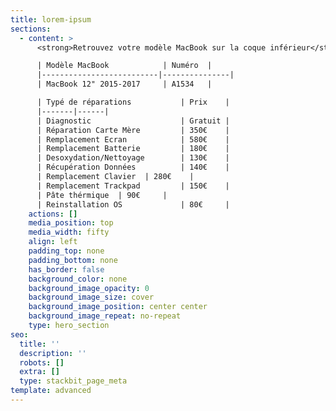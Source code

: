 ```yaml
---
title: lorem-ipsum
sections:
  - content: >
      <strong>Retrouvez votre modèle MacBook sur la coque inférieur</strong>

      | Modèle MacBook            | Numéro  |
      |--------------------------|---------------|
      | MacBook 12" 2015-2017     | A1534   |

      | Typé de réparations           | Prix    |
      |-------|------|
      | Diagnostic                    | Gratuit |
      | Réparation Carte Mère         | 350€    |
      | Remplacement Ecran            | 580€    |
      | Remplacement Batterie         | 180€    |
      | Desoxydation/Nettoyage        | 130€    |
      | Récupération Données          | 140€    |
      | Remplacement Clavier  | 280€    |
      | Remplacement Trackpad         | 150€    |
      | Pâte thérmique  | 90€     |
      | Reinstallation OS             | 80€     |
    actions: []
    media_position: top
    media_width: fifty
    align: left
    padding_top: none
    padding_bottom: none
    has_border: false
    background_color: none
    background_image_opacity: 0
    background_image_size: cover
    background_image_position: center center
    background_image_repeat: no-repeat
    type: hero_section
seo:
  title: ''
  description: ''
  robots: []
  extra: []
  type: stackbit_page_meta
template: advanced
---
```

